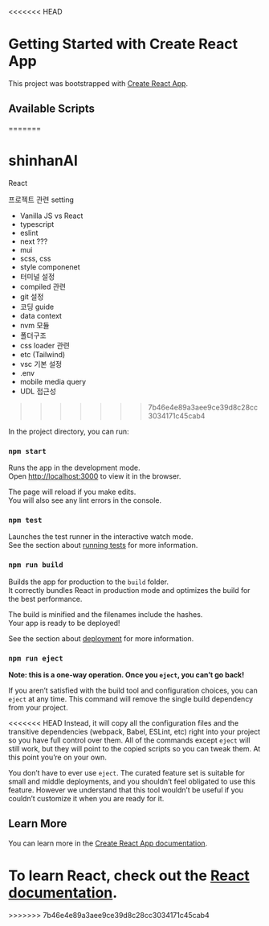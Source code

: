 <<<<<<< HEAD
# Getting Started with Create React App

This project was bootstrapped with [Create React App](https://github.com/facebook/create-react-app).

## Available Scripts
=======
# shinhanAI

React

프로젝트 관련 setting

-   Vanilla JS vs React
-   typescript
-   eslint
-   next ???
-   mui
-   scss, css
-   style componenet
-   터미널 설정
-   compiled 관련
-   git 설정
-   코딩 guide
-   data context
-   nvm 모듈
-   폴더구조
-   css loader 관련
-   etc (Tailwind)
-   vsc 기본 설정
-   .env
-   mobile media query
-   UDL 접근성
>>>>>>> 7b46e4e89a3aee9ce39d8c28cc3034171c45cab4

In the project directory, you can run:

### `npm start`

Runs the app in the development mode.\
Open [http://localhost:3000](http://localhost:3000) to view it in the browser.

The page will reload if you make edits.\
You will also see any lint errors in the console.

### `npm test`

Launches the test runner in the interactive watch mode.\
See the section about [running tests](https://facebook.github.io/create-react-app/docs/running-tests) for more information.

### `npm run build`

Builds the app for production to the `build` folder.\
It correctly bundles React in production mode and optimizes the build for the best performance.

The build is minified and the filenames include the hashes.\
Your app is ready to be deployed!

See the section about [deployment](https://facebook.github.io/create-react-app/docs/deployment) for more information.

### `npm run eject`

**Note: this is a one-way operation. Once you `eject`, you can’t go back!**

If you aren’t satisfied with the build tool and configuration choices, you can `eject` at any time. This command will remove the single build dependency from your project.

<<<<<<< HEAD
Instead, it will copy all the configuration files and the transitive dependencies (webpack, Babel, ESLint, etc) right into your project so you have full control over them. All of the commands except `eject` will still work, but they will point to the copied scripts so you can tweak them. At this point you’re on your own.

You don’t have to ever use `eject`. The curated feature set is suitable for small and middle deployments, and you shouldn’t feel obligated to use this feature. However we understand that this tool wouldn’t be useful if you couldn’t customize it when you are ready for it.

## Learn More

You can learn more in the [Create React App documentation](https://facebook.github.io/create-react-app/docs/getting-started).

To learn React, check out the [React documentation](https://reactjs.org/).
=======
</code>
</pre>
>>>>>>> 7b46e4e89a3aee9ce39d8c28cc3034171c45cab4
